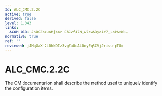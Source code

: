 ```yaml
---
Id: ALC_CMC.2.2C
active: true
derived: false
level: 1.343
links:
- ACOM-053: JnBCZsxuaMjbor-EhCvf47N_w7ewA3ya1Y7_LsPAvKk=
normative: true
ref: ''
reviewed: jJMqGaX-2L0hkDIz3vgZu0cAL0nyEq8CVjJrisu-pTU=
---
```


# ALC_CMC.2.2C

The CM documentation shall describe the method used to uniquely identify the configuration items.